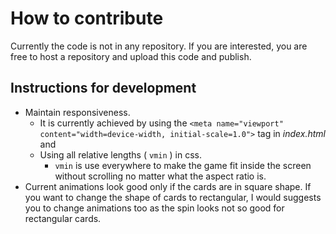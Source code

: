 # How to contribute
Currently the code is not in any repository. If you are interested, you are free to host a repository and upload this code and publish.

## Instructions for development
- Maintain responsiveness.
  - It is currently achieved by using the `<meta name="viewport" content="width=device-width, initial-scale=1.0">` tag in _index.html_ and
  - Using all relative lengths ( `vmin` ) in css.
    - `vmin` is use everywhere to make the game fit inside the screen without scrolling no matter what the aspect ratio is.
- Current animations look good only if the cards are in square shape. If you want to change the shape of cards to rectangular, I would suggests you to change animations too as the spin looks not so good for rectangular cards.
